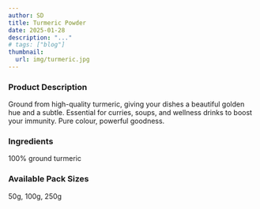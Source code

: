 ```yaml
---
author: SD
title: Turmeric Powder
date: 2025-01-28
description: "..."
# tags: ["blog"]
thumbnail:
  url: img/turmeric.jpg
---
```


### Product Description

Ground from high-quality turmeric, giving your dishes a beautiful golden hue and a subtle. Essential for curries, soups, and wellness drinks to boost your immunity. Pure colour, powerful goodness.

### Ingredients
100% ground turmeric


### Available Pack Sizes
50g, 100g, 250g
